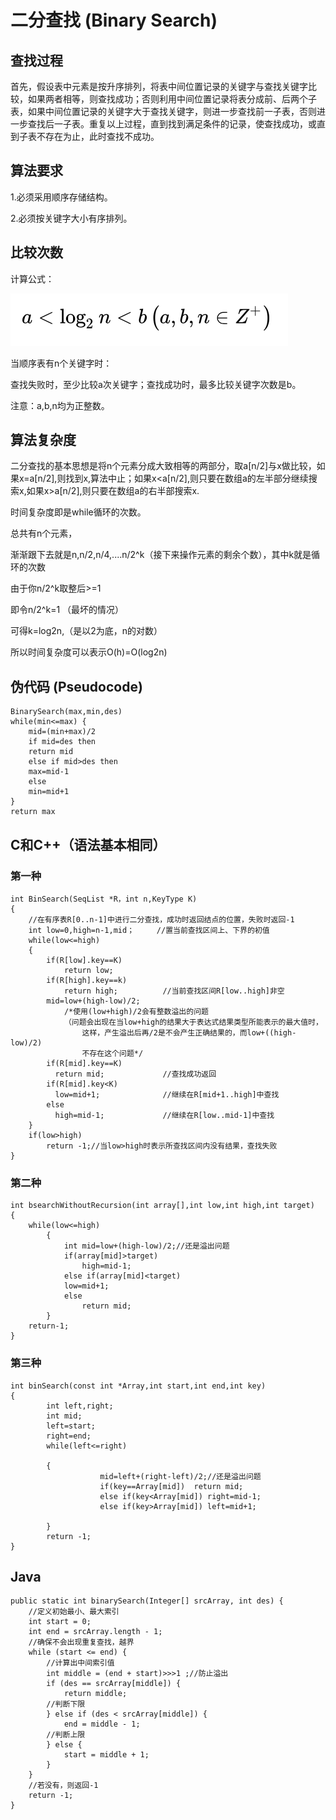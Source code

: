 # 二分查找 (Binary Search)

## 查找过程
首先，假设表中元素是按升序排列，将表中间位置记录的关键字与查找关键字比较，如果两者相等，则查找成功；否则利用中间位置记录将表分成前、后两个子表，如果中间位置记录的关键字大于查找关键字，则进一步查找前一子表，否则进一步查找后一子表。重复以上过程，直到找到满足条件的记录，使查找成功，或直到子表不存在为止，此时查找不成功。

## 算法要求
1.必须采用顺序存储结构。

2.必须按关键字大小有序排列。

## 比较次数
计算公式：

![](image1.png)

当顺序表有n个关键字时：

查找失败时，至少比较a次关键字；查找成功时，最多比较关键字次数是b。

注意：a,b,n均为正整数。

## 算法复杂度
二分查找的基本思想是将n个元素分成大致相等的两部分，取a[n/2]与x做比较，如果x=a[n/2],则找到x,算法中止；如果x<a[n/2],则只要在数组a的左半部分继续搜索x,如果x>a[n/2],则只要在数组a的右半部搜索x.

时间复杂度即是while循环的次数。

总共有n个元素，

渐渐跟下去就是n,n/2,n/4,....n/2^k（接下来操作元素的剩余个数），其中k就是循环的次数

由于你n/2^k取整后>=1

即令n/2^k=1 （最坏的情况）

可得k=log2n,（是以2为底，n的对数）

所以时间复杂度可以表示O(h)=O(log2n)

## 伪代码 (Pseudocode)
```
BinarySearch(max,min,des)
while(min<=max) {
    mid=(min+max)/2
    if mid=des then
    return mid
    else if mid>des then
    max=mid-1
    else
    min=mid+1
}
return max
```

## C和C++（语法基本相同）
### 第一种
```
int BinSearch(SeqList *R，int n,KeyType K)
{
    //在有序表R[0..n-1]中进行二分查找，成功时返回结点的位置，失败时返回-1
    int low=0,high=n-1,mid；     //置当前查找区间上、下界的初值
    while(low<=high)
    {
        if(R[low].key==K)
            return low;
        if(R[high].key==k)
            return high;          //当前查找区间R[low..high]非空
        mid=low+(high-low)/2;
            /*使用(low+high)/2会有整数溢出的问题
            （问题会出现在当low+high的结果大于表达式结果类型所能表示的最大值时，
                这样，产生溢出后再/2是不会产生正确结果的，而low+((high-low)/2)
                不存在这个问题*/
        if(R[mid].key==K)
          return mid;             //查找成功返回
        if(R[mid].key<K)
          low=mid+1;              //继续在R[mid+1..high]中查找
        else
          high=mid-1;             //继续在R[low..mid-1]中查找
    }
    if(low>high)
        return -1;//当low>high时表示所查找区间内没有结果，查找失败
}
```
### 第二种
```
int bsearchWithoutRecursion(int array[],int low,int high,int target)
{
    while(low<=high)
        {
            int mid=low+(high-low)/2;//还是溢出问题
            if(array[mid]>target)
                high=mid-1;
            else if(array[mid]<target)
            low=mid+1;
            else
                return mid;
        }
    return-1;
}
```
### 第三种
```
int binSearch(const int *Array,int start,int end,int key)
{
        int left,right;
        int mid;
        left=start;
        right=end;
        while(left<=right)
             
        {
                    mid=left+(right-left)/2;//还是溢出问题
                    if(key==Array[mid])  return mid;
                    else if(key<Array[mid]) right=mid-1;
                    else if(key>Array[mid]) left=mid+1;
                 
        }
        return -1;
}
```

## Java
```
public static int binarySearch(Integer[] srcArray, int des) {
    //定义初始最小、最大索引
    int start = 0;
    int end = srcArray.length - 1;
    //确保不会出现重复查找，越界
    while (start <= end) {
        //计算出中间索引值
        int middle = (end + start)>>>1 ;//防止溢出
        if (des == srcArray[middle]) {
            return middle;
        //判断下限
        } else if (des < srcArray[middle]) {
            end = middle - 1;
        //判断上限
        } else {
            start = middle + 1;
        }
    }
    //若没有，则返回-1
    return -1;
}
```
